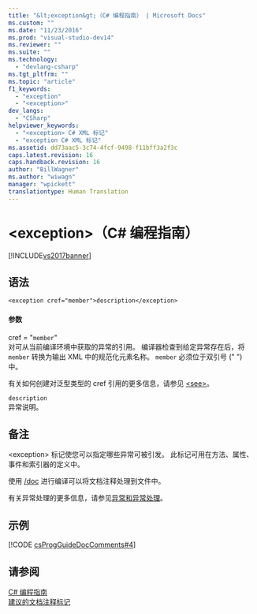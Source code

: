 ```yaml
---
title: "&lt;exception&gt;（C# 编程指南） | Microsoft Docs"
ms.custom: ""
ms.date: "11/23/2016"
ms.prod: "visual-studio-dev14"
ms.reviewer: ""
ms.suite: ""
ms.technology: 
  - "devlang-csharp"
ms.tgt_pltfrm: ""
ms.topic: "article"
f1_keywords: 
  - "exception"
  - "<exception>"
dev_langs: 
  - "CSharp"
helpviewer_keywords: 
  - "<exception> C# XML 标记"
  - "exception C# XML 标记"
ms.assetid: dd73aac5-3c74-4fcf-9498-f11bff3a2f3c
caps.latest.revision: 16
caps.handback.revision: 16
author: "BillWagner"
ms.author: "wiwagn"
manager: "wpickett"
translationtype: Human Translation
---
```

# &lt;exception&gt;（C# 编程指南）
[!INCLUDE[vs2017banner](../../../csharp/includes/vs2017banner.md)]

## 语法  
  
```  
<exception cref="member">description</exception>  
```  
  
#### 参数  
 cref \= "`member`"  
 对可从当前编译环境中获取的异常的引用。  编译器检查到给定异常存在后，将 `member` 转换为输出 XML 中的规范化元素名称。  `member` 必须位于双引号 \(" "\) 中。  
  
 有关如何创建对泛型类型的 cref 引用的更多信息，请参见 [\<see\>](../../../csharp/programming-guide/xmldoc/see.md)。  
  
 `description`  
 异常说明。  
  
## 备注  
 \<exception\> 标记使您可以指定哪些异常可被引发。  此标记可用在方法、属性、事件和索引器的定义中。  
  
 使用 [\/doc](../../../csharp/language-reference/compiler-options/doc-compiler-option.md) 进行编译可以将文档注释处理到文件中。  
  
 有关异常处理的更多信息，请参见[异常和异常处理](../../../csharp/programming-guide/exceptions/exceptions-and-exception-handling.md)。  
  
## 示例  
 [!CODE [csProgGuideDocComments#4](../CodeSnippet/VS_Snippets_VBCSharp/csProgGuideDocComments#4)]  
  
## 请参阅  
 [C\# 编程指南](../../../csharp/programming-guide/index.md)   
 [建议的文档注释标记](../../../csharp/programming-guide/xmldoc/recommended-tags-for-documentation-comments.md)